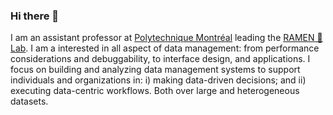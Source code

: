### Hi there 👋

I am an assistant professor at [Polytechnique Montréal](https://www.polymtl.ca/) leading the [RAMEN 🍜 Lab](https://github.com/ramen-polymtl/). I am a interested in all aspect of data management: from performance considerations and debuggability, to interface design, and applications. I focus on building and analyzing data management systems to support individuals and organizations in: i) making data-driven decisions; and ii) executing data-centric workflows. Both over large and heterogeneous datasets.

<!--**queryproc/queryproc** is a ✨ _special_ ✨ repository because its `README.md` (this file) appears on your GitHub profile.

Here are some ideas to get you started:

- 🔭 I’m currently working on ...
- 🌱 I’m currently learning ...
- 👯 I’m looking to collaborate on ...
- 🤔 I’m looking for help with ...
- 💬 Ask me about ...
- 📫 How to reach me: ...
- 😄 Pronouns: ...
- ⚡ Fun fact: ...
-->
